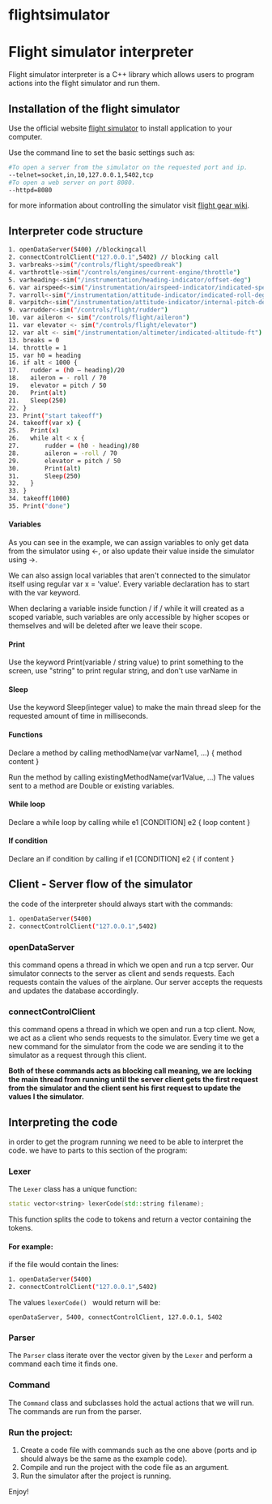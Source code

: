 # flightsimulator

# Flight simulator interpreter

Flight simulator interpreter is a C++ library which allows users to program actions into the flight simulator and run them.

## Installation of the flight simulator

Use the official website [flight simulator](http://home.flightgear.org) to install application to your computer.

Use the command line to set the basic settings such as:
```bash
#To open a server from the simulator on the requested port and ip.
--telnet=socket,in,10,127.0.0.1,5402,tcp
#To open a web server on port 8080.
--httpd=8080
```
for more information about controlling the simulator visit [flight gear wiki](http://wiki.flightgear.org/Main_Page).

## Interpreter code structure

```bash
1. openDataServer(5400) //blockingcall
2. connectControlClient("127.0.0.1",5402) // blocking call
3. varbreaks->sim("/controls/flight/speedbreak")
4. varthrottle->sim("/controls/engines/current-engine/throttle")
5. varheading<-sim("/instrumentation/heading-indicator/offset-deg")
6. var airspeed<-sim("/instrumentation/airspeed-indicator/indicated-speed-kt")
7. varroll<-sim("/instrumentation/attitude-indicator/indicated-roll-deg")
8. varpitch<-sim("/instrumentation/attitude-indicator/internal-pitch-deg")
9. varrudder<-sim("/controls/flight/rudder")
10. var aileron <- sim("/controls/flight/aileron")
11. var elevator <- sim("/controls/flight/elevator")
12. var alt <- sim("/instrumentation/altimeter/indicated-altitude-ft")
13. breaks = 0
14. throttle = 1
15. var h0 = heading
16. if alt < 1000 {
17.   rudder = (h0 – heading)/20
18.   aileron = - roll / 70
19.   elevator = pitch / 50
20.   Print(alt)
21.   Sleep(250)
22. }
23. Print("start takeoff")
24. takeoff(var x) {
25.   Print(x)
26.   while alt < x {
27.       rudder = (h0 - heading)/80
28.       aileron = -roll / 70
29.       elevator = pitch / 50
30.       Print(alt)
31.       Sleep(250)
32.   }
33. }
34. takeoff(1000)
35. Print("done")
```
#### Variables
As you can see in the example, we can assign variables to only get data from the simulator using <-,
or also update their value inside the simulator using ->.

We can also assign local variables that aren't connected to the simulator itself using regular var x = 'value'.
Every variable declaration has to start with the var keyword.

When declaring a variable inside function / if / while it will created as a scoped variable, such variables are only accessible by higher scopes or themselves and will be deleted after we leave their scope.

#### Print
Use the keyword Print(variable / string value) to print something to the screen, use "string" to print regular string, and don't use varName in
#### Sleep
Use the keyword Sleep(integer value) to make the main thread sleep for the requested amount of time in milliseconds.
#### Functions
Declare a method by calling methodName(var varName1, ...) { method content }

Run the method by calling existingMethodName(var1Value, ...)
The values sent to a method are Double or existing variables.
#### While loop
Declare a while loop by calling while e1 [CONDITION] e2 { loop content }
#### If condition
Declare an if condition by calling if e1 [CONDITION] e2 { if content }

## Client - Server flow of the simulator
the code of the interpreter should always start with the commands:

```bash
1. openDataServer(5400)
2. connectControlClient("127.0.0.1",5402)
```

### openDataServer
this command opens a thread in which we open and run a tcp server. Our simulator connects to the server as client and sends requests. Each requests contain the values of the airplane. Our server accepts the requests and updates the database accordingly.

### connectControlClient
this command opens a thread in which we open and run a tcp client. Now, we act as a client who sends requests to the simulator. Every time we get a new command for the simulator from the code we are sending it to the simulator as a request through this client.

**Both of these commands acts as blocking call meaning, we are locking the main thread from running until the server client gets the first request from the simulator and the client sent his first request to update the values I the simulator.**

## Interpreting the code
in order to get the program running we need to be able to interpret the code. we have to parts to this section of the program:

### Lexer
The ```Lexer``` class has a unique function:

```c++
static vector<string> lexerCode(std::string filename);
```
This function splits the code to tokens and return a vector containing the tokens.

#### For example:
if the file would contain the lines:
```bash
1. openDataServer(5400)
2. connectControlClient("127.0.0.1",5402)
```
The values ```lexerCode() ```  would return will be:

```openDataServer, 5400, connectControlClient, 127.0.0.1, 5402```

### Parser
The ```Parser``` class iterate over the vector given by  the ```Lexer``` and perform a command each time it finds one.
 
### Command
The ```Command``` class and subclasses hold the actual actions that we will run. The commands are run from the parser.

### Run the project:
1. Create a code file with commands such as the one above (ports and ip should always be the same as the example code).
2. Compile and run the project with the code file as an argument.
3. Run the simulator after the project is running.


Enjoy!
